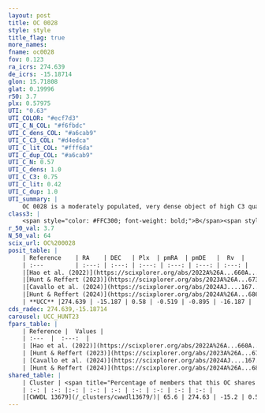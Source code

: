 ```yaml
---
layout: post
title: OC 0028
style: style
title_flag: true
more_names: 
fname: oc0028
fov: 0.123
ra_icrs: 274.639
de_icrs: -15.18714
glon: 15.71808
glat: 0.19996
r50: 3.7
plx: 0.57975
UTI: "0.63"
UTI_COLOR: "#ecf7d3"
UTI_C_N_COL: "#f6fbdc"
UTI_C_dens_COL: "#a6cab9"
UTI_C_C3_COL: "#d4edca"
UTI_C_lit_COL: "#fff6da"
UTI_C_dup_COL: "#a6cab9"
UTI_C_N: 0.57
UTI_C_dens: 1.0
UTI_C_C3: 0.75
UTI_C_lit: 0.42
UTI_C_dup: 1.0
UTI_summary: |
    OC 0028 is a moderately populated, very dense object of high C3 quality. It was recently reported in the literature. This object shares a significant percentage of members with a later reported entry.
class3: |
    <span style="color: #FFC300; font-weight: bold;">B</span><span style="color: green; font-weight: bold;">A</span>
r_50_val: 3.7
N_50_val: 64
scix_url: OC%200028
posit_table: |
    | Reference    | RA    | DEC   | Plx  | pmRA  | pmDE   |  Rv  |
    | :---         | :---: | :---: | :---: | :---: | :---: | :---: |
    |[Hao et al. (2022)](https://scixplorer.org/abs/2022A%26A...660A...4H) | 274.644 | -15.187 | 0.569 | -0.532 | -0.889 | -6.798 |
    |[Hunt & Reffert (2023)](https://scixplorer.org/abs/2023A%26A...673A.114H) | 274.64 | -15.174 | 0.584 | -0.505 | -0.887 | -17.902 |
    |[Cavallo et al. (2024)](https://scixplorer.org/abs/2024AJ....167...12C) | 274.539 | -15.299 | 0.585 | -- | -- | -- |
    |[Hunt & Reffert (2024)](https://scixplorer.org/abs/2024A%26A...686A..42H) | 274.64 | -15.174 | 0.584 | -0.505 | -0.887 | -17.902 |
    | **UCC** |274.639 | -15.187 | 0.58 | -0.519 | -0.895 | -16.187 | 
cds_radec: 274.639,-15.18714
carousel: UCC_HUNT23
fpars_table: |
    | Reference |  Values |
    | :---  |  :---:  |
    | [Hao et al. (2022)](https://scixplorer.org/abs/2022A%26A...660A...4H) | `AG=3.5, age=7.1, Z=0.026` |
    | [Hunt & Reffert (2023)](https://scixplorer.org/abs/2023A%26A...673A.114H) | `AV50=1.952, diffAV50=2.737, MOD50=11.03, logAge50=7.102` |
    | [Cavallo et al. (2024)](https://scixplorer.org/abs/2024AJ....167...12C) | `AV50=2.24, dMod50=10.93, logAge50=7.25, [Fe/H]50=0.15` |
    | [Hunt & Reffert (2024)](https://scixplorer.org/abs/2024A%26A...686A..42H) | `MassJ=675.807` |
shared_table: |
    | Cluster | <span title="Percentage of members that this OC shares with the ones listed">%</span>   | RA   | DEC   | Plx   | pmRA  | pmDE  | Rv | UTI |
    | :-: | :-: |:-: | :-: | :-: | :-: | :-: | :-: | :-: |
    |[CWWDL 13679](/_clusters/cwwdl13679/)| 65.6 | 274.63 | -15.2 | 0.57 | -0.53 | -0.87 | -16.19 |0.04 |
---
```

